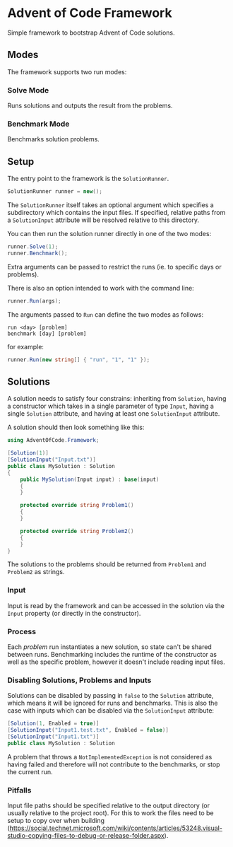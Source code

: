# Advent of Code Framework

Simple framework to bootstrap Advent of Code solutions.

## Modes
The framework supports two run modes:

### Solve Mode
Runs solutions and outputs the result from the problems.

### Benchmark Mode
Benchmarks solution problems.

## Setup
The entry point to the framework is the `SolutionRunner`.
```csharp
SolutionRunner runner = new();
```
The `SolutionRunner` itself takes an optional argument which specifies a subdirectory which contains the input files. If specified, relative paths from a `SolutionInput` attribute will be resolved relative to this directory.

You can then run the solution runner directly in one of the two modes:
```csharp
runner.Solve(1);
runner.Benchmark();
```
Extra arguments can be passed to restrict the runs (ie. to specific days or problems).

There is also an option intended to work with the command line:

```csharp
runner.Run(args);
```

The arguments passed to `Run` can define the two modes as follows:
```
run <day> [problem]
benchmark [day] [problem]
```
for example:
```csharp
runner.Run(new string[] { "run", "1", "1" });
```

## Solutions

A solution needs to satisfy four constrains: inheriting from `Solution`, having a constructor which takes in a single parameter of type `Input`, having a single `Solution` attribute, and having at least one `SolutionInput` attribute.

A solution should then look something like this:

```csharp
using AdventOfCode.Framework;

[Solution(1)]
[SolutionInput("Input.txt")]
public class MySolution : Solution
{
    public MySolution(Input input) : base(input)
    {
    }

    protected override string Problem1()
    {
    }

    protected override string Problem2()
    {
    }
}
```

The solutions to the problems should be returned from `Problem1` and `Problem2` as strings.

### Input

Input is read by the framework and can be accessed in the solution via the `Input` property (or directly in the constructor).

### Process

Each *problem* run instantiates a new solution, so state can't be shared between runs.
Benchmarking includes the runtime of the constructor as well as the specific problem, however it doesn't include reading input files.

### Disabling Solutions, Problems and Inputs

Solutions can be disabled by passing in `false` to the `Solution` attribute, which means it will be ignored for runs and benchmarks. This is also the case with inputs which can be disabled via the `SolutionInput` attribute:

```csharp
[Solution(1, Enabled = true)]
[SolutionInput("Input1.test.txt", Enabled = false)]
[SolutionInput("Input1.txt")]
public class MySolution : Solution
```

A problem that throws a `NotImplementedException` is not considered as having failed and therefore will not contribute to the benchmarks, or stop the current run.

### Pitfalls

Input file paths should be specified relative to the output directory (or usually relative to the project root). For this to work the files need to be setup to copy over when building (https://social.technet.microsoft.com/wiki/contents/articles/53248.visual-studio-copying-files-to-debug-or-release-folder.aspx).
